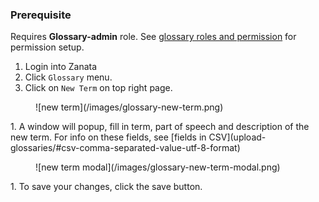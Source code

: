 ### Prerequisite
Requires **Glossary-admin** role. See [glossary roles and permission](/user-guide/glossary/glossary-roles-permissions) for permission setup.

1. Login into Zanata
1. Click `Glossary` menu.
1. Click on `New Term` on top right page.
<figure>
![new term](/images/glossary-new-term.png)
</figure>
1. A window will popup, fill in term, part of speech and description of the new term. For info on these fields, see [fields in CSV](upload-glossaries/#csv-comma-separated-value-utf-8-format)
<figure>
![new term modal](/images/glossary-new-term-modal.png)
</figure>
1. To save your changes, click the save button.